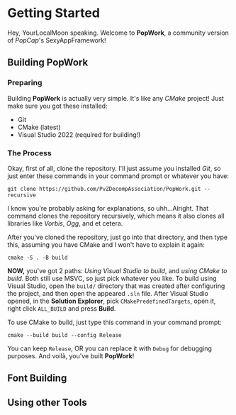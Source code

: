 # Getting Started
Hey, YourLocalMoon speaking. Welcome to **PopWork**, a community version of *PopCap*'s SexyAppFramework!

## Building PopWork
### Preparing
Building **PopWork** is actually very simple. It's like any *CMake* project! Just make sure you got these installed:
- Git
- CMake (latest)
- Visual Studio 2022 (required for building!)

### The Process
Okay, first of all, clone the repository. I'll just assume you installed *Git*, so just enter these commands in your command prompt or whatever you have:

```
git clone https://github.com/PvZDecompAssociation/PopWork.git --recursive
```

I know you're probably asking for explanations, so uhh...Alright. That command clones the repository recursively, which means it also clones all libraries like *Vorbis*, *Ogg*, and et cetera.

After you've cloned the repository, just go into that directory, and then type this, assuming you have CMake and I won't have to explain it again:
```
cmake -S . -B build
```

**NOW,** you've got 2 paths: *Using Visual Studio to build*, and *using CMake to build*. Both still use MSVC, so just pick whatever you like. To build using Visual Studio, open the `build/` directory that was created after configuring the project, and then open the appeared `.sln` file. After Visual Studio opened, in the **Solution Explorer**, pick `CMakePredefinedTargets`, open it, right click `ALL_BUILD` and press **Build**.

To use CMake to build, just type this command in your command prompt:
```
cmake --build build --config Release
```

You can keep `Release`, OR you can replace it with `Debug` for debugging purposes. And voilà, you've built **PopWork**!

## Font Building

## Using other Tools